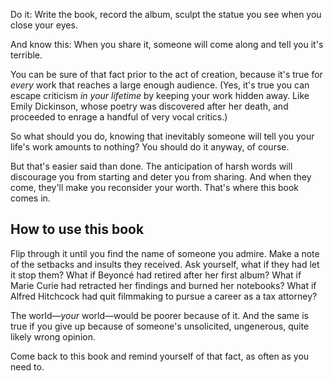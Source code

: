 Do it: Write the book, record the album, sculpt the statue you see when you close your eyes.

And know this: When you share it, someone will come along and tell you it's terrible.

You can be sure of that fact prior to the act of creation, because it's true for _every_ work that reaches a large enough audience. (Yes, it's true you can escape criticism _in your lifetime_ by keeping your work hidden away. Like Emily Dickinson, whose poetry was discovered after her death, and proceeded to enrage a handful of very vocal critics.)

So what should you do, knowing that inevitably someone will tell you your life's work amounts to nothing? You should do it anyway, of course.

But that's easier said than done. The anticipation of harsh words will discourage you from starting and deter you from sharing. And when they come, they'll make you reconsider your worth. That's where this book comes in.

## How to use this book

Flip through it until you find the name of someone you admire. Make a note of the setbacks and insults they received. Ask yourself, what if they had let it stop them? What if Beyoncé had retired after her first album? What if Marie Curie had retracted her findings and burned her notebooks? What if Alfred Hitchcock had quit filmmaking to pursue a career as a tax attorney?

The world—_your_ world—would be poorer because of it. And the same is true if you give up because of someone's unsolicited, ungenerous, quite likely wrong opinion.

Come back to this book and remind yourself of that fact, as often as you need to.


